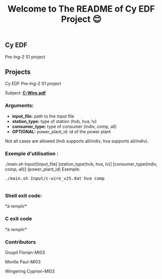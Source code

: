 <!DOCTYPE html>
<html lang="en">
<head>
    <meta charset="UTF-8">
    <meta name="viewport" content="width=device-width, initial-scale=1.0">
</head>
<body>
    <header>
        <h1 align="center">Welcome to The README of Cy EDF Project 😊</h1>
    </header>
    <main>
        <section>
            <h2>Cy EDF</h2>
            <p>Pre-Ing-2 S1 project</p>
        </section>
        <section>
            <h2>Projects</h2>
            <p>Cy EDF Pre-Ing-2 S1 project</p>
            <p>Subject: <a href="C-Wire.pdf" target="_blank"><strong>C-Wire.pdf</strong></a></p>
            <h3>Arguments:</h3>
            <ul>
                <li><strong>input_file:</strong> path to the input file</li>
                <li><strong>station_type:</strong> type of station (hvb, hva, lv)</li>
                <li><strong>consumer_type:</strong> type of consumer (indiv, comp, all)</li>
                <li><strong>OPTIONAL:</strong> power_plant_id: id of the power plant</li>
            </ul>
            <p> Not all cases are allowed (hvb supports all/indiv; hva supports all/indiv).</p>
            <h3>Exemple d'utilisation :</h3>
            <p>./main.sh Input/[input_file] [station_type(hvb, hva, lv)] [consumer_type(indiv, comp, all)]  (power_plant_id) Exemple:</p>
            <pre>
./main.sh Input/c-wire_v25.dat hva comp
            </pre>
            <h3>Shell exit code:</h3>
            <p> *à remplir*</p>
            <h3>C exit code</h3>
            <p> *à remplir*</p>
        </section>
    <section>
        <h3> Contributors </h3>
         <p> Goupil Florian-MI03</p>
         <p> Morille Paul-MI03</p>
         <p> Wingering Cyprien-MI03</p>
    </section>
    </main>
</body>
</html>
